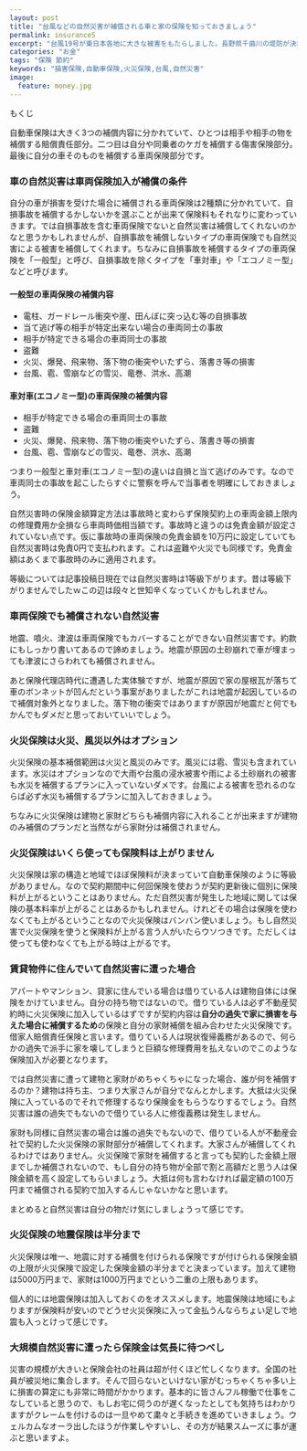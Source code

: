 ```yaml
---
layout: post
title: "台風などの自然災害が補償される車と家の保険を知っておきましょう"
permalink: insurance5
excerpt: "台風19号が東日本各地に大きな被害をもたらしました。長野県千曲川の堤防が決壊したり等など。家や車が台風によって何らかの損害を被った場合、どのような保険で対応するのでしょうか？元保険代理店が解説します。"
categories: "お金"
tags: "保険 節約"
keywords: "損害保険,自動車保険,火災保険,台風,自然災害"
image:
  feature: money.jpg
---
```


<div id="mokuji"><span>もくじ</span></div>

自動車保険は大きく3つの補償内容に分かれていて、ひとつは相手や相手の物を補償する賠償責任部分。二つ目は自分や同乗者のケガを補償する傷害保険部分。最後に自分の車そのものを補償する車両保険部分です。

### 車の自然災害は車両保険加入が補償の条件

自分の車が損害を受けた場合に補償される車両保険は2種類に分かれていて、自損事故を補償するかしないかを選ぶことが出来て保険料もそれなりに変わっていきます。では自損事故を含む車両保険でないと自然災害は補償してくれないのかなと思うかもしれませんが、自損事故を補償しないタイプの車両保険でも自然災害による被害を補償してくれます。ちなみに自損事故を補償するタイプの車両保険を「一般型」と呼び、自損事故を除くタイプを「車対車」や「エコノミー型」などと呼びます。

#### 一般型の車両保険の補償内容

 - 電柱、ガードレール衝突や崖、田んぼに突っ込む等の自損事故
 - 当て逃げ等の相手が特定出来ない場合の車両同士の事故
 - 相手が特定できる場合の車両同士の事故
 - 盗難
 - 火災、爆発、飛来物、落下物の衝突やいたずら、落書き等の損害
 - 台風、雹、雪崩などの雪災、竜巻、洪水、高潮

#### 車対車(エコノミー型)の車両保険の補償内容

 - 相手が特定できる場合の車両同士の事故
 - 盗難
 - 火災、爆発、飛来物、落下物の衝突やいたずら、落書き等の損害
 - 台風、雹、雪崩などの雪災、竜巻、洪水、高潮

つまり一般型と車対車(エコノミー型)の違いは自損と当て逃げのみです。なので車両同士の事故を起こしたらすぐに警察を呼んで当事者を明確にしておきましょう。

自然災害時の保険金額算定方法は事故時と変わらず保険契約上の車両金額上限内の修理費用か全損なら車両時価相当額です。事故時と違うのは免責金額が設定されていない点です。仮に事故時の車両保険の免責金額を10万円に設定していても自然災害時は免責0円で支払われます。これは盗難や火災でも同様です。免責金額はあくまで事故時のみに適用されます。

等級については記事投稿日現在では自然災害時は1等級下がります。昔は等級下がりませんでしたｗこの辺は段々と世知辛くなっていくかもしれません。

### 車両保険でも補償されない自然災害

地震、噴火、津波は車両保険でもカバーすることができない自然災害です。約款にもしっかり書いてあるので諦めましょう。地震が原因の土砂崩れで車が埋まっても津波にさらわれても補償されません。

あと保険代理店時代に遭遇した実体験ですが、地震が原因で家の屋根瓦が落ちて車のボンネットが凹んだという事案がありましたがこれは地震が起因しているので補償対象外となりました。落下物の衝突ではありますが原因が地震だと何でもかんでもダメだと思っておいていいでしょう。

### 火災保険は火災、風災以外はオプション

火災保険の基本補償範囲は火災と風災のみです。風災には雹、雪災も含まれています。水災はオプションなので大雨や台風の浸水被害や雨による土砂崩れの被害も水災を補償するプランに入っていないダメです。台風による被害を恐れるのならば必ず水災も補償するプランに加入しておきましょう。

ちなみに火災保険は建物と家財どちらも補償内容に入れることが出来ますが建物のみ補償のプランだと当然ながら家財分は補償されません。

### 火災保険はいくら使っても保険料は上がりません

火災保険は家の構造と地域でほぼ保険料が決まっていて自動車保険のように等級がありません。なので契約期間中に何回保険を使おうが契約更新後に個別に保険料が上がるということはありません。ただ自然災害が発生した地域に関しては保険の基本料率が上がることはあるかもしれません。けれどその場合は保険を使わなくても上がるということなので火災保険はバンバン使いましょう。もし自然災害で火災保険を使うと保険料が上がる言う人がいたらウソつきです。ただしくは使っても使わなくても上がる時は上がるです。

### 賃貸物件に住んでいて自然災害に遭った場合

アパートやマンション、貸家に住んでいる場合は借りている人は建物自体には保険をかけていません。自分の持ち物ではないので。借りている人は必ず不動産契約時に火災保険に加入しているはずですが契約内容は**自分の過失で家に損害を与えた場合に補償するため**の保険と自分の家財補償を組み合わせた火災保険です。借家人賠償責任保険と言います。借りている人は現状復帰義務があるので、何らかの過失で派手に家を壊してしまうと巨額な修理費用を払えないのでこのような保険加入が必要となります。

では自然災害に遭って建物と家財がめちゃくちゃになった場合、誰が何を補償するのか？建物は持ち主、つまり大家さんが自分でなんとかします。大抵は火災保険に入っているのでそれで修理するなり保険金をもらうなりするでしょう。自然災害は誰の過失でもないので借りている人に修復義務は発生しません。

家財も同様に自然災害の場合は誰の過失でもないので、借りている人が不動産会社で契約した火災保険の家財部分が補償してくれます。大家さんが補償してくれるわけではありません。火災保険で家財を補償すると言っても契約した金額上限までしか補償されないので、もし自分の持ち物が全部で割と高額だと思う人は保険金額を高く設定してもらいましょう。大抵は何も言わなければ最定額の100万円まで補償される契約で加入するんじゃないかなと思います。

まとめると自然災害は自分の物だけ気にしましょうって感じです。

### 火災保険の地震保険は半分まで

火災保険は唯一、地震に対する補償を付けられる保険ですが付けられる保険金額の上限が火災保険で設定した保険金額の半分までと決まっています。加えて建物は5000万円まで、家財は1000万円までという二重の上限もあります。

個人的には地震保険は加入しておくのをオススメします。地震保険は地域にもよりますが保険料が安いのでどうせ火災保険に入って金払うんならちょい足しで地震も入っとけって感じです。

### 大規模自然災害に遭ったら保険金は気長に待つべし

災害の規模が大きいと保険会社の社員は超が付くほど忙しくなります。全国の社員が被災地に集合します。そんで回らないといけない家がむっちゃくちゃ多い上に損害の算定にも非常に時間がかかります。基本的に皆さんフル稼働で仕事をこなしていると思うので、もしお宅に伺うのが遅くなったとしても気持ちはわかりますがクレームを付けるのは一旦やめて粛々と手続きを進めていきましょう。ウェルカムなオーラ出したほうが作業しやすいし、その方が結果スムーズに事が運ぶと思いますよ。
<!--stackedit_data:
eyJoaXN0b3J5IjpbLTEzOTUwOTg1NjcsLTEzOTUwOTg1NjddfQ
==
-->